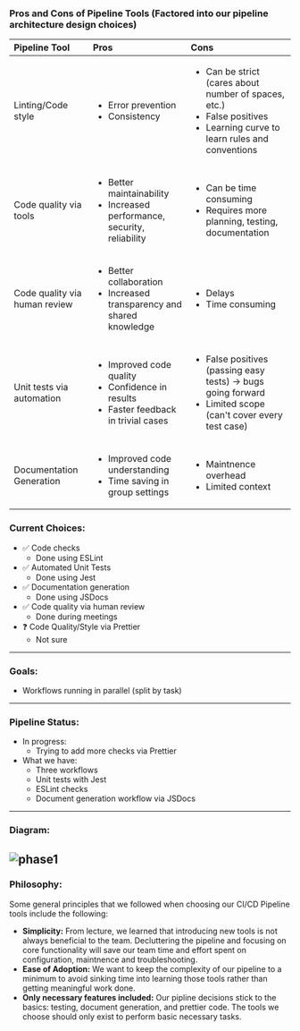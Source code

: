 ### Pros and Cons of Pipeline Tools (Factored into our pipeline architecture design choices)
| Pipeline Tool | Pros   | Cons     |
| :---          | :---   | :---     |
| Linting/Code style | <ul><li>Error prevention</li><li>Consistency</li></ul> | <ul><li>Can be strict (cares about number of spaces, etc.)</li><li>False positives</li><li>Learning curve to learn rules and conventions</li></ul>|
| Code quality via tools | <ul><li>Better maintainability</li><li>Increased performance, security, reliability</li></ul> | <ul><li>Can be time consuming</li><li>Requires more planning, testing, documentation</li></ul>|
| Code quality via human review | <ul><li>Better collaboration</li><li>Increased transparency and shared knowledge</li></ul> | <ul><li>Delays</li><li>Time consuming</li></ul>|
| Unit tests via automation | <ul><li>Improved code quality</li><li>Confidence in results</li><li>Faster feedback in trivial cases</li></ul> | <ul><li>False positives (passing easy tests) -> bugs going forward</li><li>Limited scope (can't cover every test case)</li></ul>|
| Documentation Generation | <ul><li>Improved code understanding</li><li>Time saving in group settings</li></ul> | <ul><li>Maintnence overhead</li><li>Limited context</li></ul>|

### Current Choices:
-  ✅ Code checks
    - Done using ESLint
-  ✅ Automated Unit Tests
    - Done using Jest
-  ✅ Documentation generation
    - Done using JSDocs
-  ✅ Code quality via human review
    - Done during meetings
-  ❓ Code Quality/Style via Prettier
    - Not sure

---

### Goals:
- Workflows running in parallel (split by task)

---

### Pipeline Status:
- In progress:
    - Trying to add more checks via Prettier
- What we have:
    - Three workflows
    - Unit tests with Jest
    - ESLint checks
    - Document generation workflow via JSDocs

---
### Diagram:

![phase1](https://github.com/cse110-sp23-group12/cse110-sp23-group12/assets/99768694/b0c2f992-57c6-4cca-9412-7d28459197c0)
---

### Philosophy:
Some general principles that we followed when choosing our CI/CD Pipeline tools
include the following:
- **Simplicity:** From lecture, we learned that introducing new tools is not
  always beneficial to the team. Decluttering the pipeline and focusing on core
  functionality will save our team time and effort spent on configuration,
  maintnence and troubleshooting.
- **Ease of Adoption:** We want to keep the complexity of
  our pipeline to a minimum to avoid sinking time into learning those tools
  rather than getting meaningful work done.
- **Only necessary features included:** Our pipline decisions stick to the
  basics: testing, document generation, and prettier code. The tools we choose
  should only exist to perform basic necessary tasks.

